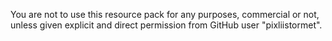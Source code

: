 You are not to use this resource pack for any purposes, commercial or not, unless given explicit and direct permission from GitHub user "pixliistormet".